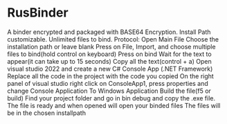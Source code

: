 # RusBinder
A binder encrypted and packaged with BASE64 Encryption. Install Path customizable. Unlimited files to bind.
Protocol:
Open Main File
Choose the installation path or leave blank
Press on File, Import, and choose multiple files to bind(hold control on keyboard)
Press on bind
Wait for the text to appear(it can take up to 15 seconds)
Copy all the text(control + a)
Open visual studio 2022 and create a new C# Console App (.NET Framework)
Replace all the code in the project with the code you copied
On the right panel of visual studio right click on ConsoleApp1, press properties and change Console Application To Windows Application
Build the file(f5 or build)
Find your project folder and go in bin debug and copy the .exe file.
The file is ready and when opened will open your binded files
The files will be in the chosen installpath

